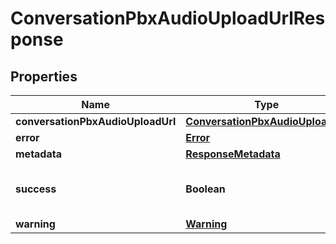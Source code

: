 

# ConversationPbxAudioUploadUrlResponse


## Properties

| Name | Type | Description | Notes |
|------------ | ------------- | ------------- | -------------|
|**conversationPbxAudioUploadUrl** | [**ConversationPbxAudioUploadUrl**](ConversationPbxAudioUploadUrl.md) |  |  [optional] |
|**error** | [**Error**](Error.md) |  |  [optional] |
|**metadata** | [**ResponseMetadata**](ResponseMetadata.md) |  |  [optional] |
|**success** | **Boolean** | Indicates if API call was successful |  [optional] |
|**warning** | [**Warning**](Warning.md) |  |  [optional] |



